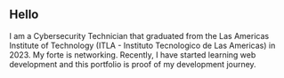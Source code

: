 ## Hello

I am a Cybersecurity Technician that graduated from the Las Americas Institute of Technology (ITLA - Instituto Tecnologico de Las Americas) in 2023. My forte is networking. Recently, I have started learning web development and this portfolio is proof of my development journey. 



<!--
I am a Cybersecurity Technician that graduated from the Las Americas Institute of Technology in 2023. My forte is networking. Recently, I have started learning web development and this portfolio is proof of my development journey. 
